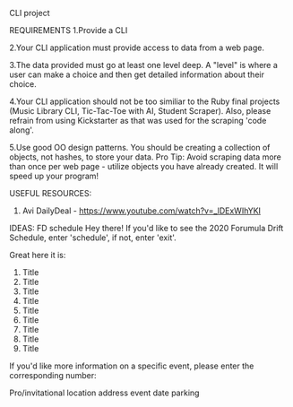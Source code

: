 CLI project 

REQUIREMENTS
1.Provide a CLI

2.Your CLI application must provide access to data from a web page.

3.The data provided must go at least one level deep. A "level" is where a user can make a choice and then get detailed information about their choice. 

4.Your CLI application should not be too similiar to the Ruby final projects (Music Library CLI, Tic-Tac-Toe with AI, Student Scraper). 
Also, please refrain from using Kickstarter as that was used for the scraping 'code along'.

5.Use good OO design patterns. You should be creating a collection of objects, not hashes, to store your data. 
Pro Tip: Avoid scraping data more than once per web page - utilize objects you have already created. It will speed up your program!

USEFUL RESOURCES: 
1. Avi DailyDeal - https://www.youtube.com/watch?v=_lDExWIhYKI


IDEAS: 
	FD schedule
Hey there! If you'd like to see the 2020 Forumula Drift Schedule, enter 'schedule', if not, enter 'exit'. 

Great here it is: 
1. Title
2. Title
3. Title
4. Title
5. Title
6. Title
7. Title
8. Title
9. Title

If you'd like more information on a specific event, please enter the corresponding number: 

Pro/invitational
location
address 
event date 
parking 

 
